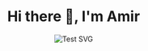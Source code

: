 <div align="center">

# Hi there 👋, I'm Amir

<img src="https://readme-typing-svg.demolab.com?font=Fira+Code&size=25&color=F78300&center=true&vCenter=true&width=500&lines=This+is+a+test...;Is+the+service+working?" alt="Test SVG" />

</div>
